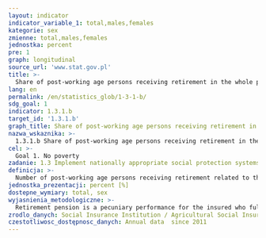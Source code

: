 ```yaml
---
layout: indicator
indicator_variable_1: total,males,females
kategorie: sex
zmienne: total,males,females
jednostka: percent
pre: 1
graph: longitudinal
source_url: 'www.stat.gov.pl'
title: >-
  Share of post-working age persons receiving retirement in the whole post-working age population
lang: en
permalink: /en/statistics_glob/1-3-1-b/
sdg_goal: 1
indicator: 1.3.1.b
target_id: '1.3.1.b'
graph_title: Share of post-working age persons receiving retirement in the whole post-working age population
nazwa_wskaznika: >-
  1.3.1.b Share of post-working age persons receiving retirement in the whole post-working age population
cel: >-
  Goal 1. No poverty
zadanie: 1.3 Implement nationally appropriate social protection systems and measures for all, including floors, and by 2030 achieve substantial coverage of the poor and the vulnerable
definicja: >-
  Number of post-working age persons receiving retirement related to the whole post-working age population multiplied by 100.
jednostka_prezentacji: percent [%]
dostepne_wymiary: total, sex
wyjasnienia_metodologiczne: >-
  Retirement pension is a pecuniary performance for the insured who fulfills conditions giving right to the retirement pension from the social security, that is: attained retirement age-depending on the sex, employment in specific conditions or for special function and has appropriate contributory period and non-contributory period.Until the December 2012 general retirement age was established at 60 years (women) and 65 years of age (men). Since January 2013 the retirement system, the statutory minimum retirement age was increased by one month in each quarter. The target age was 67 years. This threshold was meaant to be achieved in 2020 for men, in 2040 for women. As a result of subsequent changes, since October 2017 the general retirement age was establishet at 60 years for women and 65 years for men.The post-working age population refers to 65 and more years for males and 60 and more for females.The conditions concerning acquiring the rights of retirement pays and pensions are defined in following Laws: dated on 13.10.1998 on Insurance system (Journal of Law item 121, with later amendments), dated on 17.12.1998 on on pensions and retirement pay from National Insurance Fund and some other laws (Journal of Laws 2015, Item 748, with later amendments), dated on 20.12.1990 on Social Insurance of Farmers (Journal of Laws 2016, Item 277, with later amendments). The conditions concerning acquiring the rights of retirement pays and pensions paid by Ministry of National Defence of Republic of Poland (MON), Ministry of the Interior and Administration (MSWiA) and Ministry of justice (MS) as well as their amount - all of these are defined in Law dated on 23.07.2003 on amendment of Law on Social Insurance System (Journal of Laws No 166, Item 1609, with later amendments).
zrodlo_danych: Social Insurance Institution / Agricultural Social Insurance Fund / Ministry of National Defence Republic of Poland / Ministry of the Interior and Administration / Ministry of Justice / Statistics Poland
czestotliwosc_dostępnosc_danych: Annual data  since 2011
---
```


